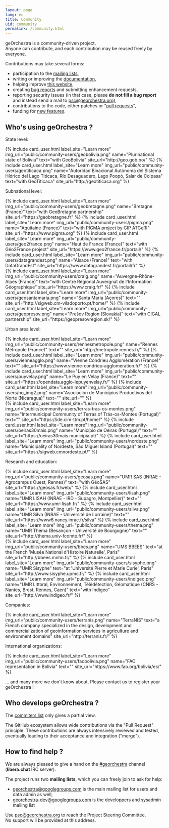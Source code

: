 ```yaml
---
layout: page
lang: en
title: Community
uid: community
permalink: /community.html
---
```


geOrchestra is a community-driven project.  
Anyone can contribute, and each contribution may be reused freely by everyone.

Contributions may take several forms:

 * participation to the [mailing lists](https://groups.google.com/group/georchestra?hl=en),
 * writing or improving the [documentation](https://github.com/georchestra/georchestra/blob/master/README.md),
 * helping improve [this website](https://github.com/georchestra/georchestra.github.io),
 * creating [bug reports](https://github.com/georchestra/georchestra/issues) and submitting enhancement requests,
 * reporting security issues (in that case, please **do not fill a bug report** and instead send a mail to <psc@georchestra.org>),
 * contributions to the code, either patches or "[pull requests](https://help.github.com/articles/creating-a-pull-request)",
 * funding for [new features](https://github.com/georchestra/georchestra/issues?direction=desc&labels=enhancement&page=1&sort=updated&state=open).


## Who's using geOrchestra ?

State level:

<div class="row">
  {% include card_user.html label_site="Learn more" img_url="public/community-users/geobolivia.png" name="Plurinational state of Bolivia" text="with GeoBolivia" site_url="http://geo.gob.bo/" %}
  {% include card_user.html label_site="Learn more" img_url="public/community-users/geotiticaca.png" name="Autoridad Binacional Autónoma del Sistema Hídrico del Lago Titicaca, Río Desaguadero, Lago Poopó, Salar de Coipasa" text="with GeoTiticaca" site_url="http://geotiticaca.org" %}
</div>


Subnational level:

<div class="row">
  {% include card_user.html label_site="Learn more" img_url="public/community-users/geobretagne.png" name="Bretagne (France)" text="with GeoBretagne partnership" site_url="https://geobretagne.fr" %}
  {% include card_user.html label_site="Learn more" img_url="public/community-users/pigma.png" name="Aquitaine (France)" text="with PIGMA project by GIP ATGeRI" site_url="https://www.pigma.org" %}
  {% include card_user.html label_site="Learn more" img_url="public/community-users/geo2france.png" name="Haut de France (France)" text="with Géo2France project" site_url="https://www.geo2france.fr/portail/" %}
  {% include card_user.html label_site="Learn more" img_url="public/community-users/datagrandest.png" name="Alsace (France)" text="with DataGrandEst" site_url="https://www.datagrandest.fr/portail/fr" %}
</div>
<div class="row">
  {% include card_user.html label_site="Learn more" img_url="public/community-users/craig.png" name="Auvergne-Rhône-Alpes (France)" text="with Centre Régional Auvergnat de l'Information Géographique" site_url="https://www.craig.fr/" %}
  {% include card_user.html label_site="Learn more" img_url="public/community-users/geosantamaria.png" name="Santa Maria (Açores)" text="" site_url="http://sigweb.cm-viladoporto.pt/home/" %}
  {% include card_user.html label_site="Learn more" img_url="public/community-users/geopresov.png" name="Prešov Region (Slovakia)" text="with CIGAL partnership" site_url="https://geopresovregion.sk/" %}
</div>


Urban area level:

<div class="row">
  {% include card_user.html label_site="Learn more" img_url="public/community-users/rennesmetropole.png" name="Rennes Métropole (France)" text="" site_url="http://metropole.rennes.fr/" %}
  {% include card_user.html label_site="Learn more" img_url="public/community-users/vienneagglo.png" name="Vienne Condrieu Agglomération (France)" text="" site_url="https://www.vienne-condrieu-agglomeration.fr/" %}
  {% include card_user.html label_site="Learn more" img_url="public/community-users/puyvelay.png" name="Le Puy en Velay (France)" text="" site_url="https://opendata.agglo-lepuyenvelay.fr/" %}
  {% include card_user.html label_site="Learn more" img_url="public/community-users/no_img2.png" name="Asociación de Municipios Productivos del Norte (Nicaragua)" text="" site_url="" %}
</div>
<div class="row">
  {% include card_user.html label_site="Learn more" img_url="public/community-users/terras-tras-os-montes.png" name="Intermunicipal Community of Terras of Trás-os-Montes (Portugal)" text="" site_url="https://ide.cim-ttm.pt/home/" %}
  {% include card_user.html label_site="Learn more" img_url="public/community-users/oeiras30mais.png" name="Município de Oeiras (Portugal)" text="" site_url="https://oeiras30mais.municipia.pt/" %}
  {% include card_user.html label_site="Learn more" img_url="public/community-users/nordeste.png" name="Municipality of Nordeste, São Miguel Island (Portugal)" text="" site_url="https://sigweb.cmnordeste.pt/" %}
</div>


Research and education:

<div class="row">
  {% include card_user.html label_site="Learn more" img_url="public/community-users/geosas.png" name="UMR SAS (INRAE - Agrocampus Ouest, Rennes)" text="with GéoSAS" site_url="https://geosas.fr/web/" %}
  {% include card_user.html label_site="Learn more" img_url="public/community-users/lisah.png" name="UMR LISAH (INRAE - IRD - Supagro, Montpellier)" text="" site_url="https://www.umr-lisah.fr/" %}
  {% include card_user.html label_site="Learn more" img_url="public/community-users/silva.png" name="UMR Silva (INRAE - Université de Lorraine)" text="" site_url="https://www6.nancy.inrae.fr/silva" %}
  {% include card_user.html label_site="Learn more" img_url="public/community-users/thema.png" name="UMR Théma (Besançon - Université de Bourgogne)" text="" site_url="http://thema.univ-fcomte.fr/" %}
</div>
<div class="row">
  {% include card_user.html label_site="Learn more" img_url="public/community-users/bbes.png" name="UMS BBEES" text="at the French 'Musée National d'Histoire Naturelle', Paris" site_url="http://bbees.mnhn.fr/" %}
  {% include card_user.html label_site="Learn more" img_url="public/community-users/sisyphe.png" name="UMR Sisyphe" text="at 'Université Pierre et Marie Curie', Paris" site_url="http://www.sisyphe.upmc.fr/" %}
  {% include card_user.html label_site="Learn more" img_url="public/community-users/indigeo.png" name="UMR Littoral, Environnement, Télédétection, Géomatique (CNRS - Nantes, Brest, Rennes, Caen)" text="with Indigeo" site_url="http://www.indigeo.fr/" %}
</div>

Companies:

<div class="row">
  {% include card_user.html label_site="Learn more" img_url="public/community-users/terranis.png" name="TerraNIS" text="a French company specialized in the design, development and commercialization of geoinformation services in agriculture and environment domains" site_url="http://terranis.fr/" %}
</div>

International organizations:

<div class="row">
  {% include card_user.html label_site="Learn more" img_url="public/community-users/faobolivia.png" name="FAO representation in Bolivia" text="" site_url="https://www.fao.org/bolivia/es/" %}
</div>

... and many more we don't know about. Please contact us to register your geOrchestra !


## Who develops geOrchestra ?


The [commiters list](https://github.com/orgs/georchestra/people) only gives a partial view.

The GitHub ecosystem allows wide contributions via the "Pull Request" principle. These contributions are always intensively reviewed and tested, eventually leading to their acceptance and integration ("merge").


## How to find help ?

We are always pleased to give a hand on the [#georchestra](https://kiwiirc.com/client/irc.libera.chat/georchestra) channel (**libera.chat** IRC server).

The project runs two **mailing lists**, which you can freely join to ask for help:

 * [georchestra@googlegroups.com](https://groups.google.com/group/georchestra?hl=fr) is the main mailing list for users and data admin as well,
 * [georchestra-dev@googlegroups.com](https://groups.google.com/group/georchestra-dev?hl=fr) is the developpers and sysadmin mailing list

Use psc@georchestra.org to reach the Project Steering Committee.<br />
No support will be provided at this address.
